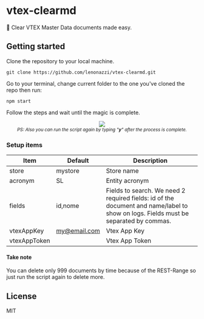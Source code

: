 # vtex-clearmd

🚀 Clear VTEX Master Data documents made easy.

## Getting started

Clone the repository to your local machine.

```shell
git clone https://github.com/lenonazzi/vtex-clearmd.git
```

Go to your terminal, change current folder to the one you've cloned the repo then run:

```shell
npm start
```

Follow the steps and wait until the magic is complete.

<p align="center">
  <img src="https://media.giphy.com/media/2wTbuwNhl9xq2JBs8l/giphy.gif" /><br/>
  <sub><i>PS: Also you can run the script again by typing "<b>y</b>" after the process is complete.</i></sub>
</p>

### Setup items

| Item         |    Default   | Description                                                                                                                         |
|--------------|--------------|-------------------------------------------------------------------------------------------------------------------------------------|
| store        |    mystore   | Store name                                                                                                                          |
| acronym      |      SL      | Entity acronym                                                                                                                      |
| fields       |    id,nome   | Fields to search. We need 2 required fields: id of the document and name/label to show on logs. Fields must be separated by commas. |
| vtexAppKey   | my@email.com | Vtex App Key                                                                                                                        |
| vtexAppToken |              | Vtex App Token                                                                                                                      |


#### Take note

You can delete only 999 documents by time because of the REST-Range so just run the script again to delete more.

## License

MIT
